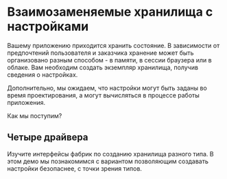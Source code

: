 # Взаимозаменяемые хранилища с настройками

Вашему приложению приходится хранить состояние. В зависимости от предпочтений пользователя и заказчика хранение может быть организовано разным способом - в памяти, в сессии браузера или в облаке. Вам необходим создать экземпляр хранилища, получив сведения о настройках.

Дополнительно, мы ожидаем, что настройки могут быть заданы во время проектирования, а могут вычисляться в процессе работы приложения.

Как мы поступим?

## Четыре драйвера

Изучите интерфейсы фабрик по созданию хранилища разного типа. В этом демо мы познакомимся с вариантом позволяющим создавать настройки безопаснее, с точки зрения типов.